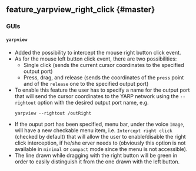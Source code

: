 feature_yarpview_right_click {#master}
---------------

### GUIs

#### `yarpview`

* Added the possibility to intercept the mouse right button click event.
* As for the mouse left button click event, there are two possibilities:
   * Single click (sends the current cursor coordinates to the specified output port)
   * Press, drag, and release (sends the coordinates of the `press` point and of the `release` one to the specified output port)
* To enable this feature the user has to specify a name for the output port that will send the cursor coordinates to the YARP network using the `--rightout` option with the desired output port name, e.g.
     ```
     yarpview --rightout /outRight
     ```
* If the ouput port has been specified, menu bar, under the voice `Image`, will have a new checkable menu item, i.e. `Intercept right click` (checked by default) that will allow the user to enable/disable the right click interception, if he/she erver needs to (obviously this option is not available in `minimal` or `compact` mode since the menu is not accessible).
* The line drawn while dragging with the right button will be green in order to easily distinguish it from the one drawn with the left button.